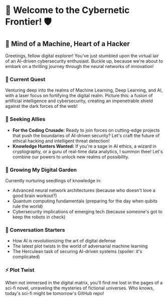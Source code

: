 # 🚀 Welcome to the Cybernetic Frontier! 🛡️

## 🧠 Mind of a Machine, Heart of a Hacker

Greetings, fellow digital explorer! You've just stumbled upon the virtual lair of an AI-driven cybersecurity enthusiast. Buckle up, because we're about to embark on a thrilling journey through the neural networks of innovation!

### 🔮 Current Quest
Venturing deep into the realms of Machine Learning, Deep Learning, and AI, with a laser focus on fortifying the digital realm. Picture this: a fusion of artificial intelligence and cybersecurity, creating an impenetrable shield against the dark forces of the web!

### 🤝 Seeking Allies
- **For the Coding Crusade:** Ready to join forces on cutting-edge projects that push the boundaries of AI-driven security? Let's craft the future of ethical hacking and intelligent threat detection!
- **Knowledge Hunters Wanted:** If you're a sage in AI ethics, a wizard in cryptography, or a guru of real-time data analytics, I summon thee! Let's combine our powers to unlock new realms of possibility.

### 🌱 Growing My Digital Garden
Currently nurturing seedlings of knowledge in:
- Advanced neural network architectures (because who doesn't love a good brain workout?)
- Quantum computing fundamentals (preparing for the day when qubits rule the world)
- Cybersecurity implications of emerging tech (because someone's got to keep the robots in check)

### 💬 Conversation Starters
- How AI is revolutionizing the art of digital defense
- The latest plot twists in the world of adversarial machine learning
- The Herculean task of securing AI-driven systems (spoiler: it's complicated)

### ⚡ Plot Twist
When not immersed in the digital matrix, you'll find me lost in the pages of a sci-fi novel, unraveling the mysteries of fictional universes. Who knows, today's sci-fi might be tomorrow's GitHub repo!
